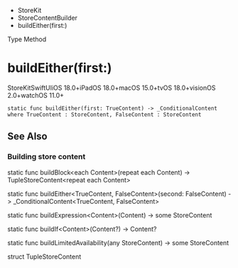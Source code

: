 

- StoreKit
- StoreContentBuilder
-  buildEither(first:) 

Type Method

# buildEither(first:)

StoreKitSwiftUIiOS 18.0+iPadOS 18.0+macOS 15.0+tvOS 18.0+visionOS 2.0+watchOS 11.0+

``` source
static func buildEither(first: TrueContent) -> _ConditionalContent where TrueContent : StoreContent, FalseContent : StoreContent
```

## See Also

### Building store content

static func buildBlock&lt;each Content>(repeat each Content) -> TupleStoreContent&lt;repeat each Content>

static func buildEither&lt;TrueContent, FalseContent>(second: FalseContent) -> _ConditionalContent&lt;TrueContent, FalseContent>

static func buildExpression&lt;Content>(Content) -> some StoreContent

static func buildIf&lt;Content>(Content?) -> Content?

static func buildLimitedAvailability(any StoreContent) -> some StoreContent

struct TupleStoreContent

